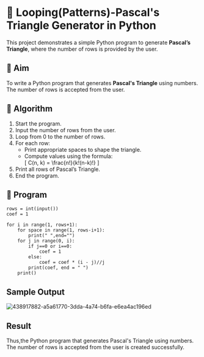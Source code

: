 # 🔺 Looping(Patterns)-Pascal's Triangle Generator in Python

This project demonstrates a simple Python program to generate **Pascal’s Triangle**, where the number of rows is provided by the user.


## 🎯 Aim

To write a Python program that generates **Pascal's Triangle** using numbers. The number of rows is accepted from the user.


## 🧠 Algorithm

1. Start the program.
2. Input the number of rows from the user.
3. Loop from 0 to the number of rows.
4. For each row:
   - Print appropriate spaces to shape the triangle.
   - Compute values using the formula:  
     \[
     C(n, k) = \frac{n!}{k!(n-k)!}
     \]
5. Print all rows of Pascal’s Triangle.
6. End the program.



## 🧪 Program
```
rows = int(input())
coef = 1

for i in range(1, rows+1):
    for space in range(1, rows-i+1):
        print(" ",end="")
    for j in range(0, i):
        if j==0 or i==0:
            coef = 1
        else:
            coef = coef * (i - j)//j
        print(coef, end = " ")
    print()
```
## Sample Output
![438917882-a5a61770-3dda-4a74-b6fa-e6ea4ac196ed](https://github.com/user-attachments/assets/2ebbfd9f-21a9-4b8e-b4ee-7860d8f5ac81)

## Result
Thus,the Python program that generates Pascal's Triangle using numbers. The number of rows is accepted from the user is created successfully.
